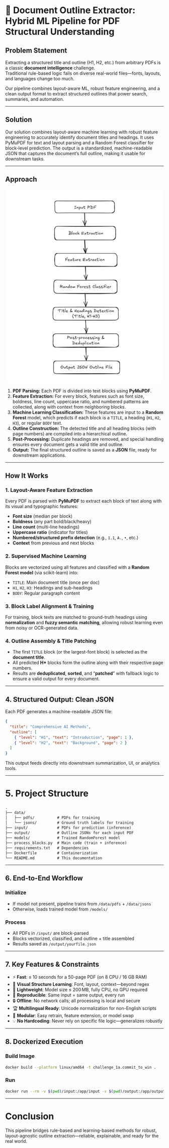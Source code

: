 # 📄 Document Outline Extractor: Hybrid ML Pipeline for PDF Structural Understanding

## Problem Statement
Extracting a structured title and outline (H1, H2, etc.) from arbitrary PDFs is a classic **document intelligence** challenge.  
Traditional rule-based logic fails on diverse real-world files—fonts, layouts, and languages change too much.

Our pipeline combines layout-aware ML, robust feature engineering, and a clean output format to extract structured outlines that power search, summaries, and automation.

---

## Solution
Our solution combines layout-aware machine learning with robust feature engineering to accurately identify document titles and headings. It uses PyMuPDF for text and layout parsing and a Random Forest classifier for block-level prediction. The output is a standardized, machine-readable JSON that captures the document’s full outline, making it usable for downstream tasks.

---

## Approach

![Approach Diagram](assets/approch.jpg)


1. **PDF Parsing:** Each PDF is divided into text blocks using **PyMuPDF**.
2. **Feature Extraction:** For every block, features such as font size, boldness, line count, uppercase ratio, and numbered patterns are collected, along with context from neighboring blocks.
3. **Machine Learning Classification:** These features are input to a **Random Forest** model, which predicts if each block is a `TITLE`, a heading (`H1`, `H2`, `H3`), or regular `BODY` text.
4. **Outline Construction:** The detected title and all heading blocks (with page numbers) are compiled into a hierarchical outline.
5. **Post-Processing:** Duplicate headings are removed, and special handling ensures every document gets a valid title and outline.
6. **Output:** The final structured outline is saved as a **JSON** file, ready for downstream applications.

---

## How It Works

### 1. Layout-Aware Feature Extraction
Every PDF is parsed with **PyMuPDF** to extract each block of text along with its visual and typographic features:
- **Font size** (median per block)
- **Boldness** (any part bold/black/heavy)
- **Line count** (multi-line headings)
- **Uppercase ratio** (indicator for titles)
- **Numbered/structured prefix detection** (e.g., `1.1`, `A.`, `•`, etc.)
- **Context** from previous and next blocks

### 2. Supervised Machine Learning
Blocks are vectorized using all features and classified with a **Random Forest model** (via scikit-learn) into:
- `TITLE`: Main document title (once per doc)
- `H1`, `H2`, `H3`: Headings and sub-headings
- `BODY`: Regular paragraph content

### 3. Block Label Alignment & Training
For training, block texts are matched to ground-truth headings using **normalization** and **fuzzy semantic matching**, allowing robust learning even from noisy or OCR-generated data.

### 4. Outline Assembly & Title Patching
- The first `TITLE` block (or the largest-font block) is selected as the **document title**.
- All predicted **H\*** blocks form the outline along with their respective page numbers.
- Results are **deduplicated**, **sorted**, and “**patched**” with fallback logic to ensure a valid output for every document.

---

## 4. Structured Output: Clean JSON
Each PDF generates a machine-readable JSON file:

```json
{
  "title": "Comprehensive AI Methods",
  "outline": [
    { "level": "H1", "text": "Introduction", "page": 1 },
    { "level": "H2", "text": "Background", "page": 2 }
  ]
}
```
This output feeds directly into downstream summarization, UI, or analytics tools.

---

# 5. Project Structure
```
.
├── data/
│   ├── pdfs/          # PDFs for training
│   └── jsons/         # Ground truth labels for training
├── input/             # PDFs for prediction (inference)
├── output/            # Outline JSONs for each input PDF
├── models/            # Trained RandomForest model
├── process_blocks.py  # Main code (train + inference)
├── requirements.txt   # Dependencies
├── Dockerfile         # Containerization
└── README.md          # This documentation
```

---

## 6. End-to-End Workflow

### Initialize
- If model not present, pipeline trains from `/data/pdfs` + `/data/jsons`
- Otherwise, loads trained model from `/models/`

### Process
- All PDFs in `/input/` are block-parsed
- Blocks vectorized, classified, and outline + title assembled
- Results saved as `/output/yourfile.json`

---

## 7. Key Features & Constraints
- ⚡ **Fast**: ≤ 10 seconds for a 50-page PDF (on 8 CPU / 16 GB RAM)
- 🧠 **Visual Structure Learning**: Font, layout, context—beyond regex
- 🚀 **Lightweight**: Model size ≤ 200 MB, fully CPU, no GPU required
- 🔁 **Reproducible**: Same input = same output, every run
- 🔒 **Offline**: No network calls; all processing is local and secure
- 🏆 **Multilingual Ready**: Unicode normalization for non-English scripts
- 🧩 **Modular**: Easy retrain, feature extension, or model swap
- 💡 **No Hardcoding**: Never rely on specific file logic—generalizes robustly

---

## 8. Dockerized Execution

### Build Image
```bash
docker build --platform linux/amd64 -t challenge_1a.commit_to_win .
```
### Run 
```bash
docker run --rm -v $(pwd)/input:/app/input -v $(pwd)/output:/app/output --network none challenge_1a.commit_to_win
```

---

# Conclusion
This pipeline bridges rule-based and learning-based methods for robust, layout-agnostic outline extraction—reliable, explainable, and ready for the real world.
